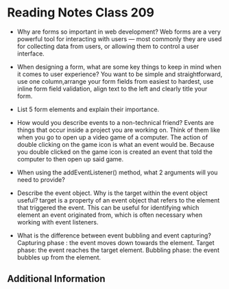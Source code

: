 # Reading Notes Class 209

- Why are forms so important in web development? Web forms are a very powerful tool for interacting with users — most commonly they are used for collecting data from users, or allowing them to control a user interface.
- When designing a form, what are some key things to keep in mind when it comes to user experience? You want to be simple and straightforward, use one column,arrange your form fields from easiest to hardest, use inline form field validation, align text to the left and clearly title your form.
- List 5 form elements and explain their importance.

- How would you describe events to a non-technical friend? Events are things that occur inside a project you are working on. Think of them like when you go to open up a video game of a computer. The action of double clicking on the game icon is what an event would be. Because you double clicked on the game icon is created an event that told the computer to then open up said game.
- When using the addEventListener() method, what 2 arguments will you need to provide?
- Describe the event object. Why is the target within the event object useful? target is a property of an event object that refers to the element that triggered the event. This can be useful for identifying which element an event originated from, which is often necessary when working with event listeners.
- What is the difference between event bubbling and event capturing? Capturing phase : the event moves down towards the element. Target phase: the event reaches the target element. Bubbling phase: the event bubbles up from the element.


## Additional Information


